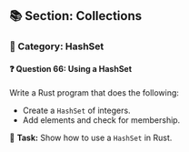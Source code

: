 ## 📚 Section: Collections  
### 🔹 Category: HashSet  
#### ❓ Question 66: Using a HashSet

Write a Rust program that does the following:

- Create a `HashSet` of integers.
- Add elements and check for membership.

🔧 **Task:** Show how to use a `HashSet` in Rust.
